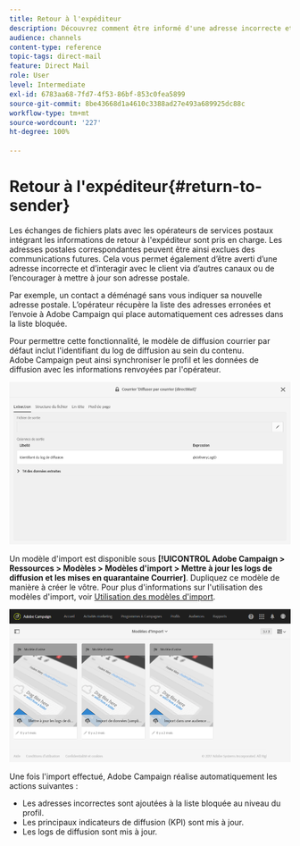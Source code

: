 ```yaml
---
title: Retour à l'expéditeur
description: Découvrez comment être informé d'une adresse incorrecte et l'exclure des prochaines communications.
audience: channels
content-type: reference
topic-tags: direct-mail
feature: Direct Mail
role: User
level: Intermediate
exl-id: 6783aa68-7fd7-4f53-86bf-853c0fea5899
source-git-commit: 8be43668d1a4610c3388ad27e493a689925dc88c
workflow-type: tm+mt
source-wordcount: '227'
ht-degree: 100%

---
```


# Retour à l&#39;expéditeur{#return-to-sender}

Les échanges de fichiers plats avec les opérateurs de services postaux intégrant les informations de retour à l&#39;expéditeur sont pris en charge. Les adresses postales correspondantes peuvent être ainsi exclues des communications futures. Cela vous permet également d’être averti d’une adresse incorrecte et d’interagir avec le client via d’autres canaux ou de l’encourager à mettre à jour son adresse postale.

Par exemple, un contact a déménagé sans vous indiquer sa nouvelle adresse postale. L’opérateur récupère la liste des adresses erronées et l’envoie à Adobe Campaign qui place automatiquement ces adresses dans la liste bloquée.

Pour permettre cette fonctionnalité, le modèle de diffusion courrier par défaut inclut l&#39;identifiant du log de diffusion au sein du contenu. Adobe Campaign peut ainsi synchroniser le profil et les données de diffusion avec les informations renvoyées par l&#39;opérateur.

![](assets/direct_mail_return_sender_1.png)

Un modèle d&#39;import est disponible sous **[!UICONTROL Adobe Campaign > Ressources > Modèles > Modèles d&#39;import > Mettre à jour les logs de diffusion et les mises en quarantaine Courrier]**. Dupliquez ce modèle de manière à créer le vôtre. Pour plus d&#39;informations sur l&#39;utilisation des modèles d&#39;import, voir [Utilisation des modèles d&#39;import](../../automating/using/importing-data-with-import-templates.md#setting-up-import-templates).

![](assets/direct_mail_return_sender_2.png)

Une fois l&#39;import effectué, Adobe Campaign réalise automatiquement les actions suivantes :

* Les adresses incorrectes sont ajoutées à la liste bloquée au niveau du profil.
* Les principaux indicateurs de diffusion (KPI) sont mis à jour.
* Les logs de diffusion sont mis à jour.
